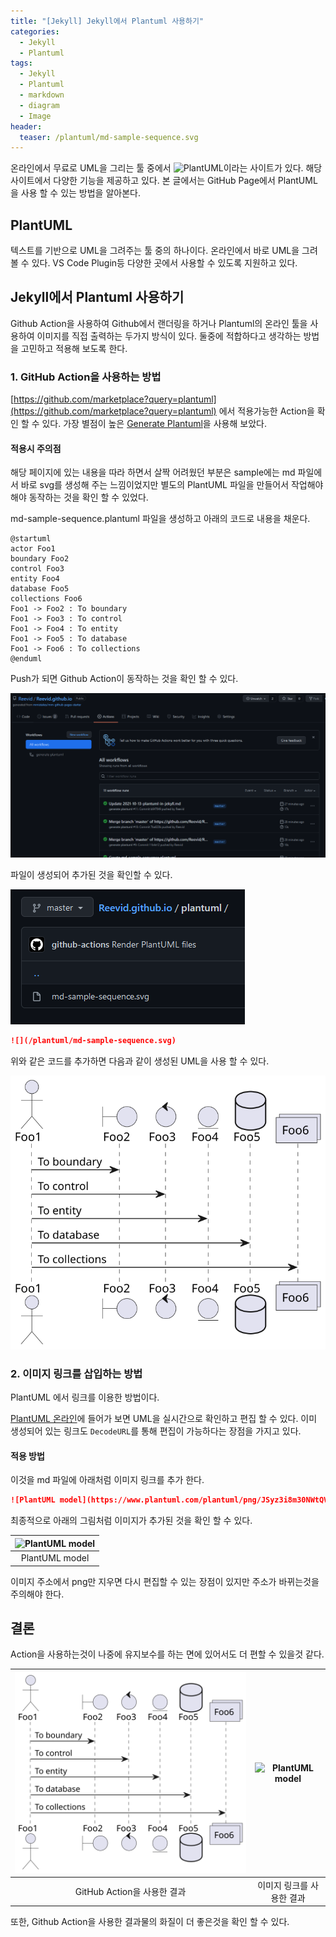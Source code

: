 ```yaml
---
title: "[Jekyll] Jekyll에서 Plantuml 사용하기"
categories:
  - Jekyll
  - Plantuml
tags:
  - Jekyll
  - Plantuml
  - markdown
  - diagram
  - Image
header:
  teaser: /plantuml/md-sample-sequence.svg
---
```


온라인에서 무료로 UML을 그리는 툴 중에서 ![PlantUML](https://plantuml.com/)이라는 사이트가 있다. 해당 사이트에서 다양한 기능을 제공하고 있다. 본 글에서는 GitHub Page에서 PlantUML을 사용 할 수 있는 방법을 알아본다.

## PlantUML

텍스트를 기반으로 UML을 그려주는 툴 중의 하나이다. 온라인에서 바로 UML을 그려 볼 수 있다. VS Code Plugin등 다양한 곳에서 사용할 수 있도록 지원하고 있다.

## Jekyll에서 Plantuml 사용하기

Github Action을 사용하여 Github에서 랜더링을 하거나 Plantuml의 온라인 툴을 사용하여 이미지를 직접 출력하는 두가지 방식이 있다. 둘중에 적합하다고 생각하는 방법을 고민하고 적용해 보도록 한다.

### 1. GitHub Action을 사용하는 방법

[https://github.com/marketplace?query=plantuml](https://github.com/marketplace?query=plantuml) 에서 적용가능한 Action을 확인 할 수 있다. 가장 별점이 높은 [Generate Plantuml](https://github.com/marketplace/actions/generate-plantuml)을 사용해 보았다.

#### 적용시 주의점

해당 페이지에 있는 내용을 따라 하면서 살짝 어려웠던 부분은 sample에는 md 파일에서 바로 svg를 생성해 주는 느낌이었지만 별도의 PlantUML 파일을 만들어서 작업해야 해야 동작하는 것을 확인 할 수 있었다.

md-sample-sequence.plantuml 파일을 생성하고 아래의 코드로 내용을 채운다.

```
@startuml
actor Foo1
boundary Foo2
control Foo3
entity Foo4
database Foo5
collections Foo6
Foo1 -> Foo2 : To boundary
Foo1 -> Foo3 : To control
Foo1 -> Foo4 : To entity
Foo1 -> Foo5 : To database
Foo1 -> Foo6 : To collections
@enduml
```

Push가 되면 Github Action이 동작하는 것을 확인 할 수 있다.

![](/assets/images/undefined/120211.png)

파일이 생성되어 추가된 것을 확인할 수 있다.

![](/assets/images/undefined/115850.png)

```markdown
![](/plantuml/md-sample-sequence.svg)
```
위와 같은 코드를 추가하면 다음과 같이 생성된 UML을 사용 할 수 있다.

![](/plantuml/md-sample-sequence.svg)

### 2. 이미지 링크를 삽입하는 방법

PlantUML 에서 링크를 이용한 방법이다.

[PlantUML 온라인](http://www.plantuml.com/plantuml/uml/SyfFKj2rKt3CoKnELR1Io4ZDoSa70000)에 들어가 보면 UML을 실시간으로 확인하고 편집 할 수 있다. 이미 생성되어 있는 링크도 `DecodeURL`를 통해 편집이 가능하다는 장점을 가지고 있다.

#### 적용 방법

이것을 md 파일에 아래처럼 이미지 링크를 추가 한다.

``` markdown
![PlantUML model](https://www.plantuml.com/plantuml/png/JSyz3i8m30NWtQVm1HYWFmC3wiG9k82RPAWKR2bn1suFhgdayUMJtekNhjHqVrUWfDBmANA5LNREr3wMRf24jKcrC41XtVI04J8fhTIBfGcIr5gIRiBT7cQmAhmyZXAyuqlmx8qqEFr7eemklXXXSZZd8yrEuI-m5Cw_-xu0)
```

최종적으로 아래의 그림처럼 이미지가 추가된 것을 확인 할 수 있다.

|![PlantUML model](https://www.plantuml.com/plantuml/png/JSyz3i8m30NWtQVm1HYWFmC3wiG9k82RPAWKR2bn1suFhgdayUMJtekNhjHqVrUWfDBmANA5LNREr3wMRf24jKcrC41XtVI04J8fhTIBfGcIr5gIRiBT7cQmAhmyZXAyuqlmx8qqEFr7eemklXXXSZZd8yrEuI-m5Cw_-xu0)|
|:--:|
|PlantUML model|

이미지 주소에서 png만 지우면 다시 편집할 수 있는 장점이 있지만 주소가 바뀌는것을 주의해야 한다.

## 결론

Action을 사용하는것이 나중에 유지보수를 하는 면에 있어서도 더 편할 수 있을것 같다.

|![](/plantuml/md-sample-sequence.svg)|![PlantUML model](https://www.plantuml.com/plantuml/png/JSyz3i8m30NWtQVm1HYWFmC3wiG9k82RPAWKR2bn1suFhgdayUMJtekNhjHqVrUWfDBmANA5LNREr3wMRf24jKcrC41XtVI04J8fhTIBfGcIr5gIRiBT7cQmAhmyZXAyuqlmx8qqEFr7eemklXXXSZZd8yrEuI-m5Cw_-xu0)|
|:--:|:--:|
|GitHub Action을 사용한 결과|이미지 링크를 사용한 결과|

또한, Github Action을 사용한 결과물의 화질이 더 좋은것을 확인 할 수 있다.
